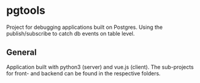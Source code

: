 # pgtools

Project for debugging applications built on Postgres.
Using the publish/subscribe to catch db events on table level.

## General
Application built with python3 (server) and vue.js (client).
The sub-projects for front- and backend can be found in the respective folders.
